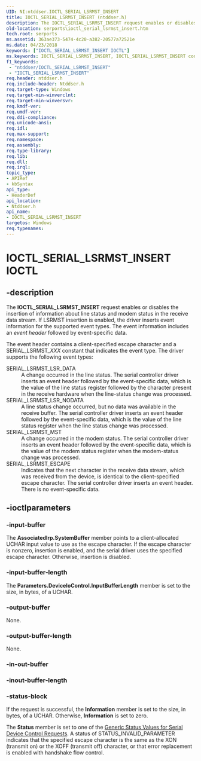 ```yaml
---
UID: NI:ntddser.IOCTL_SERIAL_LSRMST_INSERT
title: IOCTL_SERIAL_LSRMST_INSERT (ntddser.h)
description: The IOCTL_SERIAL_LSRMST_INSERT request enables or disables the insertion of information about line status and modem status in the receive data stream.
old-location: serports\ioctl_serial_lsrmst_insert.htm
tech.root: serports
ms.assetid: 363ae373-5474-4c20-a382-20577a72521e
ms.date: 04/23/2018
keywords: ["IOCTL_SERIAL_LSRMST_INSERT IOCTL"]
ms.keywords: IOCTL_SERIAL_LSRMST_INSERT, IOCTL_SERIAL_LSRMST_INSERT control, IOCTL_SERIAL_LSRMST_INSERT control code [Serial Ports], ntddser/IOCTL_SERIAL_LSRMST_INSERT, serports.ioctl_serial_lsrmst_insert, serref_d071ffb1-f8ea-44e3-8caa-08e2c51e0198.xml
f1_keywords:
 - "ntddser/IOCTL_SERIAL_LSRMST_INSERT"
 - "IOCTL_SERIAL_LSRMST_INSERT"
req.header: ntddser.h
req.include-header: Ntddser.h
req.target-type: Windows
req.target-min-winverclnt: 
req.target-min-winversvr: 
req.kmdf-ver: 
req.umdf-ver: 
req.ddi-compliance: 
req.unicode-ansi: 
req.idl: 
req.max-support: 
req.namespace: 
req.assembly: 
req.type-library: 
req.lib: 
req.dll: 
req.irql: 
topic_type:
- APIRef
- kbSyntax
api_type:
- HeaderDef
api_location:
- Ntddser.h
api_name:
- IOCTL_SERIAL_LSRMST_INSERT
targetos: Windows
req.typenames: 
---
```


# IOCTL_SERIAL_LSRMST_INSERT IOCTL


## -description


The <b>IOCTL_SERIAL_LSRMST_INSERT</b> request enables or disables the insertion of information about line status and modem status in the receive data stream. If LSRMST insertion is enabled, the driver inserts event information for the supported event types. The event information includes an <i>event header</i> followed by event-specific data.

The event header contains a client-specified escape character and a SERIAL_LSRMST_<i>XXX</i> constant that indicates the event type. The driver supports the following event types:


<dl>
<dt><a id="SERIAL_LSRMST_LSR_DATA"></a><a id="serial_lsrmst_lsr_data"></a>SERIAL_LSRMST_LSR_DATA</dt>
<dd>
A change occurred in the line status. The serial controller driver inserts an event header followed by the event-specific data, which is the value of the line status register followed by the character present in the receive hardware when the line-status change was processed.

</dd>
<dt><a id="SERIAL_LSRMST_LSR_NODATA"></a><a id="serial_lsrmst_lsr_nodata"></a>SERIAL_LSRMST_LSR_NODATA</dt>
<dd>
A line status change occurred, but no data was available in the receive buffer. The serial controller driver inserts an event header followed by the event-specific data, which is the value of the line status register when the line status change was processed.

</dd>
<dt><a id="SERIAL_LSRMST_MST"></a><a id="serial_lsrmst_mst"></a>SERIAL_LSRMST_MST</dt>
<dd>
A change occurred in the modem status. The serial controller driver inserts an event header followed by the event-specific data, which is the value of the modem status register when the modem-status change was processed.

</dd>
<dt><a id="SERIAL_LSRMST_ESCAPE"></a><a id="serial_lsrmst_escape"></a>SERIAL_LSRMST_ESCAPE</dt>
<dd>
Indicates that the next character in the receive data stream, which was received from the device, is identical to the client-specified escape character. The serial controller driver inserts an event header. There is no event-specific data.

</dd>
</dl>

## -ioctlparameters




### -input-buffer

The <b>AssociatedIrp.SystemBuffer</b> member points to a client-allocated UCHAR input value to use as the escape character. If the escape character is nonzero, insertion is enabled, and the serial driver uses the specified escape character. Otherwise, insertion is disabled.


### -input-buffer-length

The <b>Parameters.DeviceIoControl.InputBufferLength</b> member is set to the size, in bytes, of a UCHAR.


### -output-buffer

None.


### -output-buffer-length

None.


### -in-out-buffer








### -inout-buffer-length








### -status-block

If the request is successful, the <b>Information</b> member is set to the size, in bytes, of a UCHAR. Otherwise, <b>Information</b> is set to zero.

The <b>Status</b> member is set to one of the <a href="https://docs.microsoft.com/windows-hardware/drivers/serports/serial-device-control-requests2">Generic Status Values for Serial Device Control Requests</a>. A status of STATUS_INVALID_PARAMETER indicates that the specified escape character is the same as the XON (transmit on) or the XOFF (transmit off) character, or that error replacement is enabled with handshake flow control.

